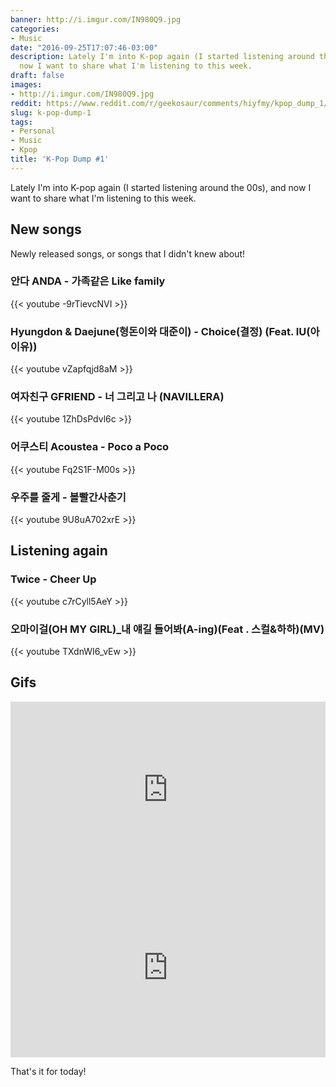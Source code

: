 ```yaml
---
banner: http://i.imgur.com/IN980Q9.jpg
categories:
- Music
date: "2016-09-25T17:07:46-03:00"
description: Lately I'm into K-pop again (I started listening around the 00s), and
  now I want to share what I'm listening to this week.
draft: false
images:
- http://i.imgur.com/IN980Q9.jpg
reddit: https://www.reddit.com/r/geekosaur/comments/hiyfmy/kpop_dump_1/
slug: k-pop-dump-1
tags:
- Personal
- Music
- Kpop
title: 'K-Pop Dump #1'
---
```


Lately I'm into K-pop again (I started listening around the 00s), and now I want to share what I'm listening to this week.

<!--more-->

## New songs

Newly released songs, or songs that I didn't knew about!

### 안다 ANDA - 가족같은 Like family

{{< youtube -9rTievcNVI >}}

### Hyungdon & Daejune(형돈이와 대준이) - Choice(결정) (Feat. IU(아이유))

{{< youtube vZapfqjd8aM >}}

### 여자친구 GFRIEND - 너 그리고 나 (NAVILLERA)

{{< youtube 1ZhDsPdvl6c >}}

### 어쿠스티 Acoustea - Poco a Poco

{{< youtube Fq2S1F-M00s >}}


### 우주를 줄게 - 볼빨간사춘기

{{< youtube 9U8uA702xrE >}}

## Listening again

### Twice - Cheer Up

{{< youtube c7rCyll5AeY >}}

### 오마이걸(OH MY GIRL)_내 얘길 들어봐(A-ing)(Feat . 스컬&하하)(MV)

{{< youtube TXdnWI6_vEw >}}

## Gifs

<div style='position:relative;padding-bottom:56%'><iframe src='https://gfycat.com/ifr/GlisteningDeterminedAmericanbadger' frameborder='0' scrolling='no' width='100%' height='100%' style='position:absolute;top:0;left:0;' allowfullscreen></iframe></div>

<div style='position:relative;padding-bottom:57%'><iframe src='https://gfycat.com/ifr/WideeyedPolishedAlpinegoat' frameborder='0' scrolling='no' width='100%' height='100%' style='position:absolute;top:0;left:0;' allowfullscreen></iframe></div>

That's it for today!
